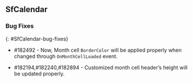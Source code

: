 ## SfCalendar

### Bug Fixes
{: #SfCalendar-bug-fixes} 

* \#182492 - Now, Month cell `BorderColor` will be applied properly when changed through `OnMonthCellLoaded` event.

* \#182194,\#182240,\#182894 - Customized month cell header’s height will be updated properly.

